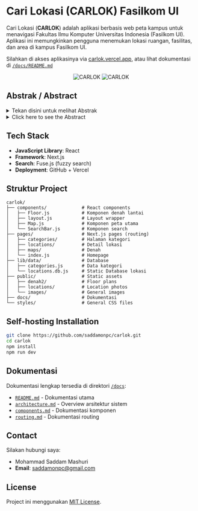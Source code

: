 # Cari Lokasi (CARLOK) Fasilkom UI

Cari Lokasi (**CARLOK**) adalah aplikasi berbasis web peta kampus untuk menavigasi Fakultas Ilmu Komputer Universitas Indonesia (Fasilkom UI). Aplikasi ini memungkinkan pengguna menemukan lokasi ruangan, fasilitas, dan area di kampus Fasilkom UI.

Silahkan di akses aplikasinya via [carlok.vercel.app](https://carlok.vercel.app/), atau lihat dokumentasi di [`/docs/README.md`](./docs/README.md)

<div align="center">

![CARLOK](/public/images/CARLOK_preview1.png)
![CARLOK](/public/images/CARLOK_preview2.png)

</div>

## Abstrak / Abstract
<details>
<summary>Tekan disini untuk melihat Abstrak</summary>
Fakultas Ilmu Komputer (Fasilkom), Universitas Indonesia adalah salah satu fakultas terkemuka yang berfokus pada bidang ilmu komputer dan sistem informasi di Indonesia. Namun, arsitektur Fasilkom memiliki empat gedung dan tata ruang yang rumit, sehingga susah dinavigasi oleh pengunjung maupun mahasiswa baru. Tidak terdapat aplikasi untuk menavigasi Fasilkom dengan baik. Oleh karena itu, penelitian ini bertujuan untuk mengembangkan aplikasi berbasis web Cari Lokasi (CARLOK) yang mendukung pengunjung dan mahasiswa Fasilkom untuk menavigasi Gedung Lama dan Baru Fasilkom. Penelitian ini berfokus dalam pengembangan CARLOK melalui proses User-Centered Design (UCD) dan Software Development Life Cycle (SDLC) model rapid throwaway prototyping. Di awal proses, pencarian data dilakukan dengan kuesioner dan survey lapangan untuk memahami kebutuhan user, lalu pembangunan prototype CARLOK didesain berdasasrkan analisa data yang dikumpulkan dan dievaluasikan oleh pengguna dari berbagai demografi. Setelah itu, aplikasi CARLOK dikembangkan dari prototype dengan React dan Next.js, dan delapan fitur dibuat untuk navigasi. Berdasarkan hasil evaluasi dengan wawancara pengguna, CARLOK merupakan aplikasi yang baik untuk membantu pengguna navigasi Fasilkom dan telah mencapai rata-rata skor System Usability Scale (SUS) sebesar 81.0 dari 17 responden, yang berarti skor usability pengguna termasuk dalam kategori ‘Excellent’.
</details>

<details>
<summary>Click here to see the Abstract</summary>
The Faculty of Computer Science (Fasilkom), Universitas Indonesia, is one of the most prominent faculties for computer science and information systems in Indonesia. However, Fasilkom’s architecture is difficult to navigate for visitors and new students, due to having four buildings and a complicated layout. There has been no decent navigation application to get directions to certain locations and rooms in Fasilkom, so this research aims to develop Cari Lokasi (CARLOK), a web-based application designed to help visitors and students of Fasilkom navigate the Fasilkom Old and New Buildings. This research focuses on the development of CARLOK through User-Centered Design (UCD) process and the Software Development Life Cycle (SDLC) model, rapid throwaway prototyping model. Early in the process, data collection was carried out with questionnaires and field surveys to understand user requirements, and later a prototype of CARLOK was designed based on the analysed data and evaluated by users of various demographics. Later, the CARLOK application was developed from the prototype with React and Next.js framework, and eight features were created for navigation. Overall, based on evaluation from user interviews, CARLOK is a viable application to help users navigate Fasilkom and has reached an average System Usability Scale (SUS) score of 81.0 from 17 respondents, which is an ‘Excellent’ score for user usability.
</details>


## Tech Stack
- **JavaScript Library**: React
- **Framework**: Next.js
- **Search**: Fuse.js (fuzzy search)
- **Deployment**: GitHub + Vercel

## Struktur Project
```
carlok/
├── components/             # React components
│   ├── Floor.js            # Komponen denah lantai
│   ├── layout.js           # Layout wrapper
│   ├── Map.js              # Komponen peta utama
│   └── SearchBar.js        # Komponen search
├── pages/                  # Next.js pages (routing)
│   ├── categories/         # Halaman kategori
│   ├── locations/          # Detail lokasi
│   ├── maps/               # Denah
│   └── index.js            # Homepage
├── lib/data/               # Database
│   ├── categories.js       # Data kategori
│   └── locations.db.js     # Static Database lokasi
├── public/                 # Static assets
│   ├── denah2/             # Floor plans
│   ├── locations/          # Location photos
│   └── images/             # General images
├── docs/                   # Dokumentasi
└── styles/                 # General CSS files
```

## Self-hosting Installation
   ```bash
   git clone https://github.com/saddamonpc/carlok.git
   cd carlok
   npm install
   npm run dev
   ```

## Dokumentasi
Dokumentasi lengkap tersedia di direktori [`/docs`](./docs/):

- [`README.md`](./docs/README.md) - Dokumentasi utama
- [`architecture.md`](./architecture.md) - Overview arsitektur sistem
- [`components.md`](./components.md) - Dokumentasi komponen
- [`routing.md`](./routing.md) - Dokumentasi routing

## Contact
Silakan hubungi saya:
- Mohammad Saddam Mashuri
- **Email**: saddamonpc@gmail.com

## License
Project ini menggunakan [MIT License](LICENSE).
